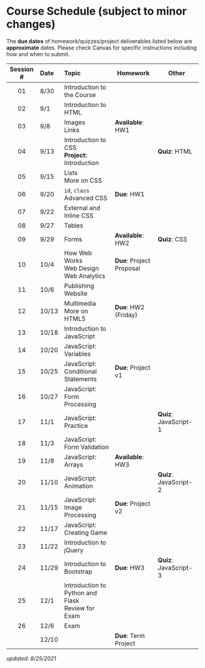 # Course Schedule (subject to minor changes)

The **due dates** of homework/quizzes/project deliverables listed below are **approximate** dates. Please check Canvas for specific instructions including how and when to submit.

| Session # | Date  | Topic                                                | Homework                  | Other                  |
| :-------: | :---- | :--------------------------------------------------- | ------------------------- | ---------------------- |
|    01     | 8/30  | Introduction to the Course                           |                           |                        |
|    02     | 9/1   | Introduction to HTML                                 |                           |                        |
|    03     | 9/8   | Images<br>Links                                      | **Available**: HW1        |                        |
|    04     | 9/13  | Introduction to CSS<br>**Project:** Introduction     |                           | **Quiz**: HTML         |
|    05     | 9/15  | Lists<br>More on CSS                                 |                           |                        |
|    06     | 9/20  | `id`, `class`<br>Advanced CSS                        | **Due**: HW1              |                        |
|    07     | 9/22  | External and Inline CSS                              |                           |                        |
|    08     | 9/27  | Tables                                               |                           |                        |
|    09     | 9/29  | Forms                                                | **Available**: HW2        | **Quiz**: CSS          |
|    10     | 10/4  | How Web Works<br>Web Design<br>Web Analytics         | **Due**: Project Proposal |                        |
|    11     | 10/6  | Publishing Website                                   |                           |                        |
|    12     | 10/13 | Multimedia<br>More on HTML5                          | **Due**: HW2 (Friday)     |                        |
|    13     | 10/18 | Introduction to JavaScript<br>                       |                           |                        |
|    14     | 10/20 | JavaScript: Variables                                |                           |                        |
|    15     | 10/25 | JavaScript: Conditional Statements                   | **Due**: Project v1       |                        |
|    16     | 10/27 | JavaScript: Form Processing                          |                           |                        |
|    17     | 11/1  | JavaScript: Practice                                 |                           | **Quiz**: JavaScript-1 |
|    18     | 11/3  | JavaScript: Form Validation                          |                           |                        |
|    19     | 11/8  | JavaScript: Arrays                                   | **Available**: HW3        |                        |
|    20     | 11/10 | JavaScript: Animation                                |                           | **Quiz**: JavaScript-2 |
|    21     | 11/15 | JavaScript: Image Processing                         | **Due**: Project v2       |                        |
|    22     | 11/17 | JavaScript: Creating Game                            |                           |                        |
|    23     | 11/22 | Introduction to jQuery                               |                           |                        |
|    24     | 11/29 | Introduction to Bootstrap                            | **Due**: HW3              | **Quiz**: JavaScript-3 |
|    25     | 12/1  | Introduction to Python and Flask <br>Review for Exam |                           |                        |
|    26     | 12/6  | Exam                                                 |                           |                        |
|           | 12/10 |                                                      | **Due**: Term Project     |                        |


*updated: 8/25/2021*